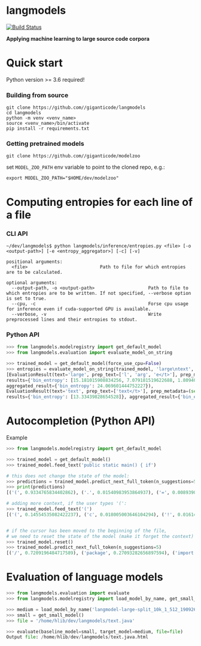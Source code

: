 # langmodels

[![Build Status](https://travis-ci.org/giganticode/langmodels.svg?branch=master)](https://travis-ci.org/giganticode/langmodels)

**Applying machine learning to large source code corpora**

# Quick start

Python version >= 3.6 required!

### Building from source

```
git clone https://github.com//giganticode/langmodels
cd langmodels
python -m venv <venv_name>
source <venv_name>/bin/activate
pip install -r requirements.txt
```

### Getting pretrained models

```
git clone https://github.com//giganticode/modelzoo
```

set `MODEL_ZOO_PATH` env variable to point to the cloned repo, e.g.:
```
export MODEL_ZOO_PATH="$HOME/dev/modelzoo"
```

# Computing entropies for each line of a file

### CLI API  
```
~/dev/langmodels$ python langmodels/inference/entropies.py <file> [-o <output-path>] [-e <entropy_aggregator>] [-c] [-v]

positional arguments:
  <file>                           Path to file for which entropies are to be calculated.

optional arguments:
  --output-path, -o <output-path>                    Path to file to which entropies are to be written. If not specified, --verbose option is set to true. 
  --cpu, -c                                          Forse cpu usage for inference even if cuda-supported GPU is available.
  --verbose, -v                                      Write preprocessed lines and their entropies to stdout.
```

### Python API

```python
>>> from langmodels.modelregistry import get_default_model
>>> from langmodels.evaluation import evaluate_model_on_string

>>> trained_model = get_default_model(force_use_cpu=False)
>>> entropies = evaluate_model_on_string(trained_model, 'large\ntext', metrics=['bin_entropy'])
[EvaluationResult(text='large', prep_text=['l', 'arg', 'e</t>'], prep_metadata=(set(), [0, 3]), 
results={'bin_entropy': [15.181015908834256, 7.079181519622688, 1.809404016295282]}, 
aggregated_result={'bin_entropy': 24.069601444752227}), 
EvaluationResult(text='text', prep_text=['text</t>'], prep_metadata=(set(), [0, 1]), 
results={'bin_entropy': [13.33439828654528]}, aggregated_result={'bin_entropy': 13.33439828654528})]
```

# Autocompletion (Python API)

Example

```python
>>> from langmodels.modelregistry import get_default_model

>>> trained_model = get_default_model()
>>> trained_model.feed_text('public static main() { if')

# this does not change the state of the model:
>>> predictions = trained_model.predict_next_full_token(n_suggestions=5)
>>> print(predictions)
[('(', 0.9334765834402862), ('.', 0.01540983953864937), ('=', 0.008939018331858162), (',', 0.005372771784601065), ('the', 0.00309070517292041)]

# adding more context, if the user types '(':
>>> trained_model.feed_text('(')
[('(', 0.14554535082422237), ('c', 0.018005003646104294), ('!', 0.01614662429123089)]


# if the cursor has been moved to the beginning of the file, 
# we need to reset the state of the model (make it forget the context)
>>> trained_model.reset()
>>> trained_model.predict_next_full_token(n_suggestions=5)
[('/', 0.7209196484717589), ('package', 0.27093282656897594), ('import', 0.0007366385365522241), ('.', 0.0005714365190590807), ('public', 0.0003926736567296)]

```

# Evaluation of language models

```python
>>> from langmodels.evaluation import evaluate
>>> from langmodels.modelregistry import load_model_by_name, get_small_model     

>>> medium = load_model_by_name('langmodel-large-split_10k_1_512_190926.120146')
>>> small = get_small_model()
>>> file = '/home/hlib/dev/langmodels/text.java'

>>> evaluate(baseline_model=small, target_model=medium, file=file)
Output file: /home/hlib/dev/langmodels/text.java.html

```